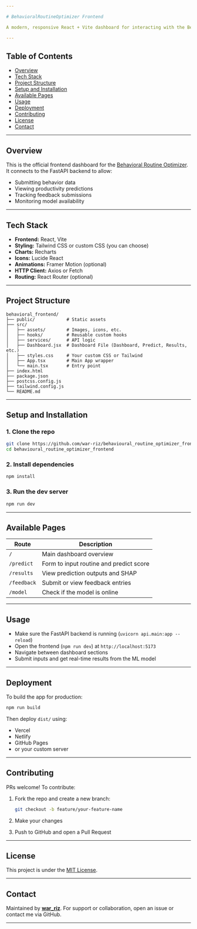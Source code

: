 ```yaml
---

# BehavioralRoutineOptimizer Frontend

A modern, responsive React + Vite dashboard for interacting with the Behavioral Routine Optimizer backend. This interface allows users to make predictions, view results, submit feedback, and monitor the model status in real time.

---
```


## Table of Contents

* [Overview](#overview)
* [Tech Stack](#tech-stack)
* [Project Structure](#project-structure)
* [Setup and Installation](#setup-and-installation)
* [Available Pages](#available-pages)
* [Usage](#usage)
* [Deployment](#deployment)
* [Contributing](#contributing)
* [License](#license)
* [Contact](#contact)

---

## Overview

This is the official frontend dashboard for the [Behavioral Routine Optimizer](https://github.com/war-riz/behavioural_routine_optimizer_frontend). It connects to the FastAPI backend to allow:

* Submitting behavior data
* Viewing productivity predictions
* Tracking feedback submissions
* Monitoring model availability

---

## Tech Stack

* **Frontend:** React, Vite
* **Styling:** Tailwind CSS or custom CSS (you can choose)
* **Charts:** Recharts
* **Icons:** Lucide React
* **Animations:** Framer Motion (optional)
* **HTTP Client:** Axios or Fetch
* **Routing:** React Router (optional)

---

## Project Structure

```
behavioral_frontend/
├── public/            # Static assets
├── src/
│   ├── assets/        # Images, icons, etc.
│   ├── hooks/         # Reusable custom hooks
│   ├── services/      # API logic 
│   ├── Dashboard.jsx  # Dashboard File (Dashboard, Predict, Results, etc.)
│   ├── styles.css     # Your custom CSS or Tailwind
│   ├── App.tsx        # Main App wrapper
│   └── main.tsx       # Entry point
├── index.html
├── package.json
├── postcss.config.js
├── tailwind.config.js
└── README.md
```

---

## Setup and Installation

### 1. Clone the repo

```bash
git clone https://github.com/war-riz/behavioural_routine_optimizer_frontend.git
cd behavioural_routine_optimizer_frontend
```

### 2. Install dependencies

```bash
npm install
```

### 3. Run the dev server

```bash
npm run dev
```

---

## Available Pages

| Route       | Description                             |
| ----------- | --------------------------------------- |
| `/`         | Main dashboard overview                 |
| `/predict`  | Form to input routine and predict score |
| `/results`  | View prediction outputs and SHAP        |
| `/feedback` | Submit or view feedback entries         |
| `/model`    | Check if the model is online            |

---

## Usage

* Make sure the FastAPI backend is running (`uvicorn api.main:app --reload`)
* Open the frontend (`npm run dev`) at `http://localhost:5173`
* Navigate between dashboard sections
* Submit inputs and get real-time results from the ML model

---

## Deployment

To build the app for production:

```bash
npm run build
```

Then deploy `dist/` using:

* Vercel
* Netlify
* GitHub Pages
* or your custom server

---

## Contributing

PRs welcome! To contribute:

1. Fork the repo and create a new branch:

   ```bash
   git checkout -b feature/your-feature-name
   ```
2. Make your changes
3. Push to GitHub and open a Pull Request

---

## License

This project is under the [MIT License](LICENSE).

---

## Contact

Maintained by [**war\_riz**](https://github.com/war-riz).
For support or collaboration, open an issue or contact me via GitHub.

---
